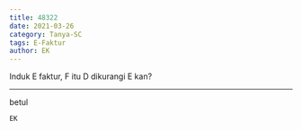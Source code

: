 ```yaml
---
title: 48322
date: 2021-03-26
category: Tanya-SC
tags: E-Faktur
author: EK
---
```


Induk E faktur, F itu D dikurangi E kan?

---

betul

`EK`
